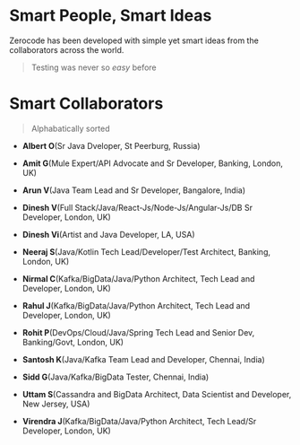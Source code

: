 Smart People, Smart Ideas
===
Zerocode has been developed with simple yet smart ideas from the collaborators across the world.

> Testing was never so _easy_ before

Smart Collaborators
===

> Alphabatically sorted

+ **Albert O**(Sr Java Dveloper, St Peerburg, Russia)

+ **Amit G**(Mule Expert/API Advocate and Sr Developer, Banking, London, UK)

+ **Arun V**(Java Team Lead and Sr Developer, Bangalore, India)

+ **Dinesh V**(Full Stack/Java/React-Js/Node-Js/Angular-Js/DB Sr Developer, London, UK)

+ **Dinesh Vi**(Artist and Java Developer, LA, USA)

+ **Neeraj S**(Java/Kotlin Tech Lead/Developer/Test Architect, Banking, London, UK)

+ **Nirmal C**(Kafka/BigData/Java/Python Architect, Tech Lead and Developer, London, UK)

+ **Rahul J**(Kafka/BigData/Java/Python Architect, Tech Lead and Developer, London, UK)

+ **Rohit P**(DevOps/Cloud/Java/Spring Tech Lead and Senior Dev, Banking/Govt, London, UK)

+ **Santosh K**(Java/Kafka Team Lead and Developer, Chennai, India)

+ **Sidd G**(Java/Kafka/BigData Tester, Chennai, India)

+ **Uttam S**(Cassandra and BigData Architect, Data Scientist and Developer, New Jersey, USA)

+ **Virendra J**(Kafka/BigData/Java/Python Architect, Tech Lead/Sr Developer, London, UK)
